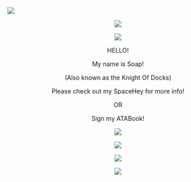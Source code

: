 ![](https://komarev.com/ghpvc/?username=slipperysoaps&color=blue&label=Soap+Enjoyers)
<p align="center"> 
  <img src="https://cdn.fbsbx.com/v/t59.2708-21/545089790_1808003496757619_8513376020568804498_n.gif?_nc_cat=100&ccb=1-7&_nc_sid=66e727&_nc_ohc=MPUMvi_VBnEQ7kNvwFN7tBe&_nc_oc=AdnOKI-u6LLTmg3vSyMwSPig-5uPHotqsIkbRs2yxfn5bu7vsX5XV7chOVmhZbFNkgg&_nc_zt=7&_nc_ht=cdn.fbsbx.com&_nc_gid=GtxQO1poSmAdcA1J5guJDg&oh=03_Q7cD3QGRCSfNrebQzNau5JD2ID8TLSMlygFbATkCWgqNFay5XQ&oe=68C68DA8"/>
<p align="center">
  <img src="https://adriansblinkiecollection.neocities.org/dividers/sparkles6.gif"/>
</p>
<p align="center">
  HELLO!
</p>
<p align="center"> My name is Soap!
 </p>
 <p align="center">
   (Also known as the Knight Of Docks)
   </p>
   <p align="center"> Please check out my SpaceHey for more info!
 </p> 
 <p align="center"> OR
 </p>
 <p align="center"> Sign my ATABook!
 </p>
 <p align="center">
  <img src="[https://adriansblinkiecollection.neocities.org/dividers/sparkles6.gif"/>
 </p>
 <p align="center">
  <img src="https://adriansblinkiecollection.neocities.org/dividers/sparkles6.gif"/>
</p>
<p align="center">
  <img src="https://scontent-mia3-3.xx.fbcdn.net/v/t1.15752-9/541718475_1010587251097931_8591148411770989659_n.png?stp=dst-png_s526x395&_nc_cat=108&ccb=1-7&_nc_sid=0024fc&_nc_ohc=J5fsacYnxiIQ7kNvwEELf0A&_nc_oc=Adl5w69i7FSP7Ptg_16MO2tGsb0lgi8wDN1rBkD7xyEZpDqMU0eaG-iFZprWEYlxu_I&_nc_ad=z-m&_nc_cid=0&_nc_zt=23&_nc_ht=scontent-mia3-3.xx&oh=03_Q7cD3AF-VrvjGhRrKh_yQHfTbZO2PESh4BKghTv7FCNp6NQctg&oe=68D9A32A"/>
</p>
<p align="center">
  <img src="https://scontent-mia3-1.xx.fbcdn.net/v/t1.15752-9/540471418_730993993271316_7384165017729306431_n.jpg?_nc_cat=111&ccb=1-7&_nc_sid=0024fc&_nc_ohc=mpAgudraRNUQ7kNvwHXxOQ2&_nc_oc=Adn1DT_9pFRlWE54yDi2-b2RRXYjVhw9gxBagu057tG5vKcLz87usLHU92idasyDXRs&_nc_ad=z-m&_nc_cid=0&_nc_zt=23&_nc_ht=scontent-mia3-1.xx&oh=03_Q7cD3QGnq2fx8qjBjsbBzsj9-EXH47D-RytDz1TOpMxcbz7Ing&oe=68EC10F5"/>
</p>



